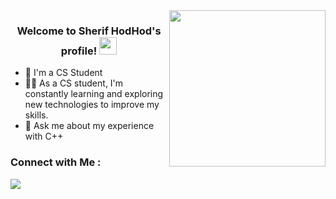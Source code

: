 
<img width="250" align="right" src="https://c.tenor.com/_DOBjnGspYAAAAAM/code-coding.gif">

<h3 align="center">
  Welcome to Sherif HodHod's profile!
    <img src="https://media.giphy.com/media/hvRJCLFzcasrR4ia7z/giphy.gif" width="28">
</h3>

<!-- Typing SVG by DenverCoder1 - https://github.com/DenverCoder1/readme-typing-svg -->

- 🏢 I'm a CS Student
- 👨‍💻 As a CS student, I'm constantly learning and exploring new technologies to improve my skills.
- 💬 Ask me about my experience with C++ 

### Connect with Me :

<a href="https://www.linkedin.com/in/sheriff-muhammad-945926250/" target="_blank">
<a href="https://t.me/SherifHodHod" target="_blank"><img src="https://img.shields.io/badge/-Sherfi%20HodHod-0077B5?style=for-the-badge&logo=Telegram&logoColor=white"/></a>
